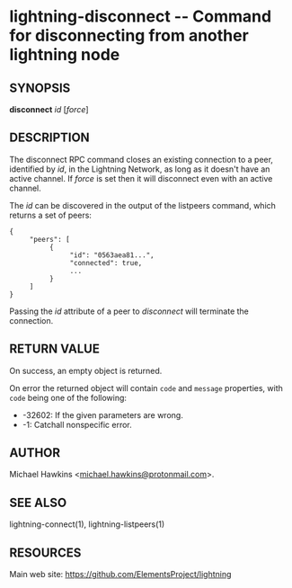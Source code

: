 lightning-disconnect -- Command for disconnecting from another lightning node
=============================================================================

SYNOPSIS
--------

**disconnect** *id* [*force*]

DESCRIPTION
-----------

The disconnect RPC command closes an existing connection to a peer,
identified by *id*, in the Lightning Network, as long as it doesn't have
an active channel. If *force* is set then it will disconnect even with
an active channel.

The *id* can be discovered in the output of the listpeers command, which
returns a set of peers:

    {
         "peers": [
              {
                   "id": "0563aea81...",
                   "connected": true,
                   ...
              }
         ]
    }

Passing the *id* attribute of a peer to *disconnect* will terminate the
connection.

RETURN VALUE
------------

[comment]: # (GENERATE-FROM-SCHEMA-START)
On success, an empty object is returned.

[comment]: # (GENERATE-FROM-SCHEMA-END)

On error the returned object will contain `code` and `message` properties,
with `code` being one of the following:

- -32602: If the given parameters are wrong.
- -1: Catchall nonspecific error.

AUTHOR
------

Michael Hawkins <<michael.hawkins@protonmail.com>>.

SEE ALSO
--------

lightning-connect(1), lightning-listpeers(1)

RESOURCES
---------

Main web site: <https://github.com/ElementsProject/lightning>

[comment]: # ( SHA256STAMP:4d9f888d10faca2bf94d1b52510cf21fbeebae4efda0946f03d04b0ef4bc88a2)
